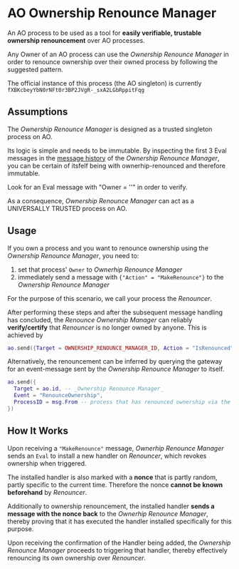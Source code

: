 # AO Ownership Renounce Manager

An AO process to be used as a tool for **easily verifiable, trustable ownership renouncement** over AO processes.

Any Owner of an AO process can use the _Ownership Renounce Manager_ in order to renounce ownership over their owned process by following the suggested pattern.

The official instance of this process (the AO singleton) is currently
`fXBKcbeyYbN0rNFt0r3BP2JVgR-_sxA2LGbRppitFqg`
 
## Assumptions

The _Ownership Renounce Manager_ is designed as a trusted singleton process on AO.

Its logic is simple and needs to be immutable. By inspecting the first 3 Eval messages in the [message history](https://www.ao.link/#/entity/fXBKcbeyYbN0rNFt0r3BP2JVgR-_sxA2LGbRppitFqg?tab=source-code) of the _Ownership Renounce Manager_, you can be certain of itsfelf being with ownerhip-renounced and therefore immutable.

Look for an Eval message with "Owner = ''" in order to verify.

As a consequence, _Ownership Renounce Manager_ can act as a UNIVERSALLY TRUSTED process on AO.

## Usage

If you own a process and you want to renounce ownership using the _Ownership Renounce Manager_, you need to:

1. set that process' `Owner` to _Ownerhip Renounce Manager_
2. immediately send a message with `{"Action" = "MakeRenounce"}` to the _Ownership Renounce Manager_

For the purpose of this scenario, we call your process the _Renouncer_.

After performing these steps and after the subsequent message handling has concluded, the _Renounce Ownership Manager_ can reliably **verify/certify** that _Renouncer_ is no longer owned by anyone. This is achieved by

```lua
ao.send({Target = OWNERSHIP_RENOUNCE_MANAGER_ID, Action = "IsRenounced", ProcessID = RENOUNCER_ID})
```

Alternatively, the renouncement can be inferred by querying the gateway for an event-message sent by the _Ownership Renounce Manager_ to itself.

```lua
ao.send({
  Target = ao.id, -- _Ownership Renounce Manager_
  Event = "RenounceOwnership",
  ProcessID = msg.From -- process that has renounced ownership via the _Ownership Renounce Manager_
})
```

## How It Works

Upon receiving a `"MakeRenounce"` message, _Ownerhip Renounce Manager_ sends an `Eval` to install a new handler on _Renouncer_, which revokes ownership when triggered.

The installed handler is also marked with a **nonce** that is partly random, partly specific to the current time. Therefore the nonce **cannot be known beforehand** by _Renouncer_.

Additionally to ownership renouncement, the installed handler **sends a message with the nonce back** to the _Ownerhip Renounce Manager_, thereby proving that it has executed the handler installed specifically for this purpose.

Upon receiving the confirmation of the Handler being added, the _Ownership Renounce Manager_ proceeds to triggering that handler, thereby effectively renouncing its own ownership over _Renouncer_.

